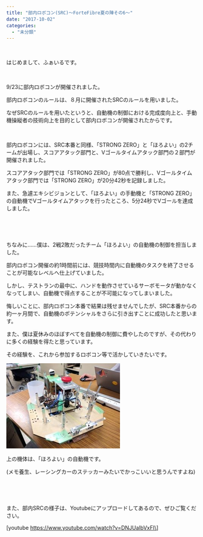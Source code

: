 ```yaml
---
title: "部内ロボコン(SRC)〜ForteFibre夏の陣その6〜"
date: "2017-10-02"
categories: 
  - "未分類"
---
```


 

はじめまして、ふぁいるです。

 

9/23に部内ロボコンが開催されました。

部内ロボコンのルールは、８月に開催されたSRCのルールを用いました。

なぜSRCのルールを用いたというと、自動機の制御における完成度向上と、手動機操縦者の技術向上を目的として部内ロボコンが開催されたからです。

 

部内ロボコンには、SRC本番と同様、「STRONG ZERO」と「ほろよい」の2チームが出場し、スコアアタック部門と、Vゴールタイムアタック部門の２部門が開催されました。

スコアアタック部門では「STRONG ZERO」が80点で勝利し、Vゴールタイムアタック部門では「STRONG ZERO」が20分42秒を記録しました。

また、急遽エキシビジョンとして、「ほろよい」の手動機と「STRONG ZERO」の自動機でVゴールタイムアタックを行ったところ、5分24秒でVゴールを達成しました。

 

 

ちなみに……僕は、2戦2敗だったチーム「ほろよい」の自動機の制御を担当しました。

部内ロボコン開催の約1時間前には、競技時間内に自動機のタスクを終了させることが可能なレベルへ仕上げていました。

しかし、テストランの最中に、ハンドを動作させているサーボモータが動かなくなってしまい、自動機で得点することが不可能になってしまいました。

悔しいことに、部内ロボコン本番で結果は残せませんでしたが、SRC本番からの約一ヶ月間で、自動機のポテンシャルをさらに引き出すことに成功したと思います。

また、僕は夏休みのほぼすべてを自動機の制御に費やしたのですが、その代わりに多くの経験を得たと思っています。

その経験を、これから参加するロボコン等で活かしていきたいです。

[![](images/IMG_20171002_151540-300x225.jpg)](http://www.fortefibre.net/blog/wp-content/uploads/2017/10/IMG_20171002_151540.jpg)

上の機体は、「ほろよい」の自動機です。

(メモ養生、レーシングカーのステッカーみたいでかっこいいと思うんですよね)

 

 

また、部内SRCの様子は、Youtubeにアップロードしてあるので、ぜひご覧ください。

\[youtube https://www.youtube.com/watch?v=DNJUaIbVxFI\]
